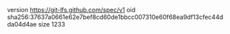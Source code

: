 version https://git-lfs.github.com/spec/v1
oid sha256:37637a0661e62e7bef8cd60de1bbcc007310e60f68ea9df13cfec44dda04d4ae
size 1233
